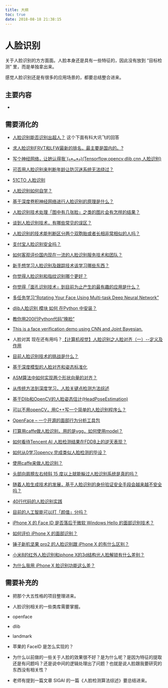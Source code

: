 ```yaml
---
title: 大纲
toc: true
date: 2018-08-18 21:38:15
---
```

# 人脸识别

关于人脸识别的方方面面。人脸本身还是具有一些特征的，因此没有放到 “目标检测” 里，而是单独拿出来。

感觉人脸识别还是有很多的应用场景的，都要总结整合进来。

## 主要内容




-







## 需要消化的

- [人脸识别能否识别出超人？](https://www.zhihu.com/question/67989055) 这个下面有科大讯飞的回答
- [求人脸识别FRVT和LFW最新的排名，最主要是国内的。?](https://www.zhihu.com/question/33570402)

- [写个神经网络，让她认得我`(๑•ᴗ•๑)(Tensorflow,opencv,dlib,cnn,人脸识别)](http://tumumu.cn/2017/05/02/deep-learning-face/)

- [可否用人脸识别来判断年龄让防沉迷系统无法绕过？](https://www.zhihu.com/question/62089834)

- [51CTO 人脸识别](http://ai.51cto.com/col/1741/)
- [人脸识别如何自学？](https://www.zhihu.com/question/50275481)
- [基于深度卷积神经网络进行人脸识别的原理是什么？](https://www.zhihu.com/question/60759296)
- [人脸识别技术处理「图中有几张脸」之类的图片会有怎样的结果？](https://www.zhihu.com/question/23861060)
- [谈到人脸识别技术，有哪些常见的误区？](https://www.zhihu.com/question/57515604)
- [人脸识别的技术能判断区分两个双胞胎或者长相非常相似的人吗？](https://www.zhihu.com/question/20703563)
- [支付宝人脸识别安全吗？](https://www.zhihu.com/question/57158124)
- [如何客观评价国内现在一流的人脸识别服务技术和团队？](https://www.zhihu.com/question/20594937)
- [新手想学习人脸识别及跟踪技术该学习哪些东西？](https://www.zhihu.com/question/28071610)


- [你觉得人脸识别和指纹识别哪个更好？](https://www.zhihu.com/question/271880896)
- [你觉得「面孔识别技术」到目前为止产生的最有趣的应用是什么？](https://www.zhihu.com/question/49417994)


- [多任务学习“Rotating Your Face Using Multi-task Deep Neural Network”](https://blog.csdn.net/cv_family_z/article/details/78728710)

- [dlib人脸识别 模块 如何 在Python 中安装？](https://www.zhihu.com/question/34524316/answer/98908388)

- [教你用200行Python代码“换脸”](https://blog.csdn.net/baidu_35738377/article/details/53316591)

- [This is a face verification demo using CNN and Joint Bayesian.](https://github.com/lufo816/face_verification_demo)

- 人脸对其 现在还有用吗？[【计算机视觉】人脸识别之人脸对齐（一）--定义及作用](https://blog.csdn.net/LG1259156776/article/details/53099969)

- [目前人脸识别技术的挑战是什么？](https://www.zhihu.com/question/39032661)

- [基于深度模型的人脸对齐和姿态标准化](https://blog.csdn.net/gzq0723/article/details/79544719)

- [ASM算法中如何实现两个形状向量的对齐？](https://www.zhihu.com/question/61432978/answer/305741806)

- [从传统方法到深度学习，人脸关键点检测方法综述](https://www.jiqizhixin.com/articles/2017-12-17-7)

- [基于Dlib和OpenCV的人脸姿态估计(HeadPoseEstimation)](https://blog.csdn.net/u013512448/article/details/77804161)


- [可以不用openCV，用C++写一个简单的人脸识别程序么？](https://www.zhihu.com/question/33956530)

- [OpenFace – 一个开源的面部行为分析工具包](https://www.ctolib.com/OpenFacea.html)

- [打算用caffe做人脸识别，用的是vgg，如何使用model？](https://www.zhihu.com/question/39562384)
- [如何看待Tencent AI 人脸检测结果在FDDB上的逆天表现？](https://www.zhihu.com/question/55042389)
- [如何从0学习opencv,完成类似人脸检测的毕设？](https://www.zhihu.com/question/38536019)
- [使用caffe来做人脸识别？](https://www.zhihu.com/question/33505655)
- [头部向肩膀左右倾斜 15 度以上就能躲过人脸识别系统是真的吗？](https://www.zhihu.com/question/23830904)
- [随着人脸生成技术的发展，基于人脸识别的身份验证安全手段会越来越不安全吗？](https://www.zhihu.com/question/57675750)

- [40行代码的人脸识别实践](https://zhuanlan.zhihu.com/p/26086577)

- [目前的人工智能可以打「颜值」分吗？](https://www.zhihu.com/question/27713539)



- [iPhone X 的 Face ID 是否落后于微软 Windows Hello 的面部识别技术？](https://www.zhihu.com/question/65344071)
- [如何评价 iPhone X 的面部识别？](https://www.zhihu.com/question/65315961)
- [锤子新机坚果 pro2 的人脸识别跟 iPhone X 的有什么区别？](https://www.zhihu.com/question/67797605)
- [小米8的红外人脸识别和iphone X的3d结构光人脸解锁有什么差别？](https://www.zhihu.com/question/279340067)
- [为什么我用 iPhone X 脸识别功能这么差？](https://www.zhihu.com/question/67999456)


## 需要补充的

- 把那个大五性格的项目整理进来。
- 人脸识别相关的一些类库需要掌握。
- openface
- dlib
- landmark
- 苹果的 FaceID 是怎么实现的？

- 为什么以前做的一些关于人脸的效果很不好？是为什么呢？是因为特征的提取还是有问题吗？还是说中间的逻辑处理出了问题？也就是说人脸跟我要研究的东西没有相关性？


- 老师有提到一篇文章 SIGAI 的一篇《人脸检测算法综述》要总结进来。
